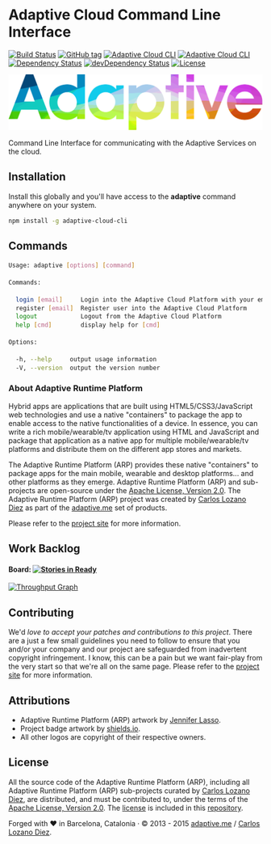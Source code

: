 # Adaptive Cloud Command Line Interface

[![Build Status](https://travis-ci.org/AdaptiveMe/adaptive-cloud-cli.svg?branch=master)](https://travis-ci.org/AdaptiveMe/adaptive-cloud-cli)
[![GitHub tag](https://img.shields.io/github/tag/AdaptiveMe/adaptive-cloud-cli.svg)](https://github.com/AdaptiveMe/adaptive-cloud-cli) 
[![Adaptive Cloud CLI](https://img.shields.io/npm/v/npm.svg)](https://www.npmjs.com/package/adaptive-cloud-cli) 
[![Adaptive Cloud CLI](https://img.shields.io/node/v/gh-badges.svg)](https://www.npmjs.com/package/adaptive-cloud-cli) 
[![Dependency Status](https://david-dm.org/AdaptiveMe/adaptive-cloud-cli.svg)](https://david-dm.org/AdaptiveMe/adaptive-cloud-cli) 
[![devDependency Status](https://david-dm.org/AdaptiveMe/adaptive-cloud-cli/dev-status.svg)](https://david-dm.org/AdaptiveMe/adaptive-cloud-cli#info=devDependencies)
[![License](https://img.shields.io/badge/license-apache%202-blue.svg)](https://raw.githubusercontent.com/AdaptiveMe/adaptive-cloud-cli/master/LICENSE) 

[![Adaptive Runtime Platform](https://raw.githubusercontent.com/AdaptiveMe/AdaptiveMe.github.io/master/assets_v2/wordmark-adaptive-spectrum-1173x256.png)](#)

Command Line Interface for communicating with the Adaptive Services on the cloud.

## Installation

Install this globally and you'll have access to the **adaptive** command anywhere on your system.

``` bash
npm install -g adaptive-cloud-cli
```

## Commands

``` bash
Usage: adaptive [options] [command]

Commands:

  login [email]     Login into the Adaptive Cloud Platform with your email
  register [email]  Register user into the Adaptive Cloud Platform
  logout            Logout from the Adaptive Cloud Platform
  help [cmd]        display help for [cmd]

Options:

  -h, --help     output usage information
  -V, --version  output the version number
```

### About Adaptive Runtime Platform

Hybrid apps are applications that are built using HTML5/CSS3/JavaScript web technologies and use a native "containers" to package the app to enable access to the native functionalities of a device. In essence, you can write a rich mobile/wearable/tv application using HTML and JavaScript and package that application as a native app for multiple mobile/wearable/tv platforms and distribute them on the different app stores and markets.

The Adaptive Runtime Platform (ARP) provides these native "containers" to package apps for the main mobile, wearable and desktop platforms... and other platforms as they emerge. Adaptive Runtime Platform (ARP) and sub-projects are open-source under the [Apache License, Version 2.0](http://www.apache.org/licenses/LICENSE-2.0.html). The Adaptive Runtime Platform (ARP) project was created by [Carlos Lozano Diez](https://github.com/carloslozano) as part of the [adaptive.me](http://adaptive.me) set of products.

Please refer to the [project site](http://adaptiveme.github.io) for more information.

## Work Backlog

#### Board: [![Stories in Ready](https://badge.waffle.io/AdaptiveMe/adaptive-cloud-cli.svg?label=ready&title=Ready)](https://waffle.io/AdaptiveMe/adaptive-cloud-cli)

[![Throughput Graph](https://graphs.waffle.io/AdaptiveMe/adaptive-cloud-cli/throughput.svg)](https://waffle.io/AdaptiveMe/adaptive-cloud-cli/metrics)

## Contributing

We'd *love to accept your patches and contributions to this project*.  There are a just a few small guidelines you need to follow to ensure that you and/or your company and our project are safeguarded from inadvertent copyright infringement. I know, this can be a pain but we want fair-play from the very start so that we're all on the same page. Please refer to the [project site](http://adaptiveme.github.io) for more information.

## Attributions

* Adaptive Runtime Platform (ARP) artwork by [Jennifer Lasso](https://github.com/Jlassob).
* Project badge artwork by [shields.io](http://shields.io/).
* All other logos are copyright of their respective owners.

## License
All the source code of the Adaptive Runtime Platform (ARP), including all Adaptive Runtime Platform (ARP) sub-projects curated by [Carlos Lozano Diez](https://github.com/carloslozano), are distributed, and must be contributed to, under the terms of the [Apache License, Version 2.0](http://www.apache.org/licenses/LICENSE-2.0.html). The [license](https://raw.githubusercontent.com/AdaptiveMe/adaptive-arp-api/master/LICENSE) is included in this [repository](https://raw.githubusercontent.com/AdaptiveMe/adaptive-arp-api/master/LICENSE).

Forged with :heart: in Barcelona, Catalonia · © 2013 - 2015 [adaptive.me](http://adaptive.me) / [Carlos Lozano Diez](http://google.com/+CarlosLozano).

